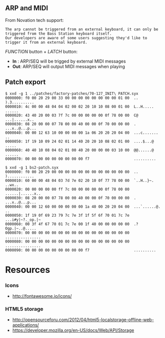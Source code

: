 ## ARP and MIDI

From Novation tech support:

    The arp cannot be triggered from an external keyboard, it can only be triggered from the Bass Station keyboard itself.
    Our developers are aware of some users suggesting they'd like to trigger it from an external keyboard.

_FUNCTION_ button + _LATCH_ button:

- **In** : ARP/SEQ will be trigged by external MIDI messages
- **Out**: ARP/SEQ will output MIDI messages when playing


## Patch export
    
    $ xxd -g 1 ../patches/factory-patches/70-127_INIT\ PATCH.syx
    0000000: f0 00 20 29 00 33 00 00 00 00 00 00 00 00 01 00  .. ).3..........
    0000010: 4c 00 00 48 04 04 02 00 02 20 10 10 08 00 01 00  L..H..... ......
    0000020: 43 40 20 00 03 7f 7c 00 00 00 00 00 0f 78 00 00  C@ ...|......x..
    0000030: 08 20 00 00 07 78 00 00 40 00 00 0f 70 00 00 00  . ...x..@...p...
    0000040: 00 00 12 63 10 00 00 00 00 1a 06 20 20 20 04 00  ...c.......   ..
    0000050: 1f 19 10 09 24 02 01 14 40 20 20 10 08 02 01 00  ....$...@  .....
    0000060: 40 40 10 08 04 02 01 00 40 20 00 00 00 03 10 00  @@......@ ......
    0000070: 00 00 00 00 00 00 00 00 00 f7                    ..........
    
    $ xxd -g 1 bs2-patch.syx
    0000000: f0 00 20 29 00 00 00 00 00 00 00 00 00 00 00 00  .. )............
    0000010: 60 00 00 48 04 03 7d 7e 02 20 10 0f 77 78 00 00  `..H..}~. ..wx..
    0000020: 00 00 00 00 00 ff 7c 00 00 00 00 00 0f 78 00 00  ......|......x..
    0000030: 08 20 00 00 07 78 00 00 40 00 00 0f 70 00 00 00  . ...x..@...p...
    0000040: 00 00 12 60 00 00 00 00 00 1a 40 00 20 20 04 00  ...`......@.  ..
    0000050: 1f 19 0f 69 23 79 7c 7e 3f 1f 5f 6f 70 01 7c 7e  ...i#y|~?._op.|~
    0000060: 00 3f 4f 67 70 01 7c 7e 00 1f 40 00 00 00 00 00  .?Ogp.|~..@.....
    0000070: 00 00 00 00 00 00 00 00 00 00 00 00 00 00 00 00  ................
    0000080: 00 00 00 00 00 00 00 00 00 00 00 00 00 00 00 00  ................
    0000090: 00 00 00 00 00 00 00 00 00 f7                    ..........


# Resources

### Icons

- http://fontawesome.io/icons/

### HTML5 storage

- http://opensourceforu.com/2012/04/html5-localstorage-offline-web-applications/
- https://developer.mozilla.org/en-US/docs/Web/API/Storage
